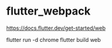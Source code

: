 # flutter_webpack

https://docs.flutter.dev/get-started/web

 flutter run -d chrome
 flutter build web
